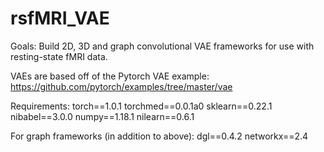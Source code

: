 # rsfMRI_VAE

Goals:
Build 2D, 3D and graph convolutional VAE frameworks for use with resting-state fMRI data.

VAEs are based off of the Pytorch VAE example: https://github.com/pytorch/examples/tree/master/vae

Requirements:
torch==1.0.1
torchmed==0.0.1a0
sklearn==0.22.1
nibabel==3.0.0
numpy==1.18.1
nilearn==0.6.1

For graph frameworks (in addition to above):
dgl==0.4.2
networkx==2.4
